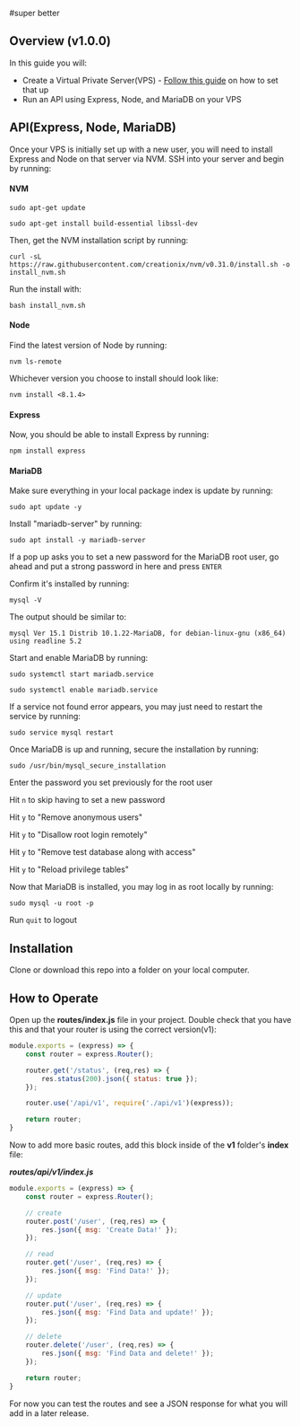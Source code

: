 #super better
## Overview (v1.0.0)
In this guide you will:

* Create a Virtual Private Server(VPS) - [Follow this guide](https://github.com/eheckard23/DWA_API/blob/dev/setup.md) on how to set that up
* Run an API using Express, Node, and MariaDB on your VPS

## API(Express, Node, MariaDB)
Once your VPS is initially set up with a new user, you will need to install Express and Node on that server via NVM. SSH into your server and begin by running:

#### NVM

`sudo apt-get update`

`sudo apt-get install build-essential libssl-dev`

Then, get the NVM installation script by running:

`curl -sL https://raw.githubusercontent.com/creationix/nvm/v0.31.0/install.sh -o install_nvm.sh`

Run the install with:

`bash install_nvm.sh`

#### Node

Find the latest version of Node by running:

`nvm ls-remote`

Whichever version you choose to install should look like:

`nvm install <8.1.4>`

#### Express

Now, you should be able to install Express by running:

`npm install express`

#### MariaDB

Make sure everything in your local package index is update by running:

`sudo apt update -y`

Install "mariadb-server" by running:

`sudo apt install -y mariadb-server`

If a pop up asks you to set a new password for the MariaDB root user, go ahead and put a strong password in here and press `ENTER`

Confirm it's installed by running:

`mysql -V`

The output should be similar to:

`mysql Ver 15.1 Distrib 10.1.22-MariaDB, for debian-linux-gnu (x86_64) using readline 5.2`

Start and enable MariaDB by running:

`sudo systemctl start mariadb.service`

`sudo systemctl enable mariadb.service`

If a service not found error appears, you may just need to restart the service by running:

`sudo service mysql restart`

Once MariaDB is up and running, secure the installation by running:

`sudo /usr/bin/mysql_secure_installation`

Enter the password you set previously for the root user

Hit `n` to skip having to set a new password

Hit `y` to "Remove anonymous users"

Hit `y` to "Disallow root login remotely"

Hit `y` to "Remove test database along with access"

Hit `y` to "Reload privilege tables"

Now that MariaDB is installed, you may log in as root locally by running:

`sudo mysql -u root -p`

Run `quit` to logout

## Installation
Clone or download this repo into a folder on your local computer.

## How to Operate
Open up the **routes/index.js** file in your project. Double check that you have this and that your router is using the correct version(v1):

```javascript
module.exports = (express) => {
	const router = express.Router();

	router.get('/status', (req,res) => {
		res.status(200).json({ status: true });
	});

	router.use('/api/v1', require('./api/v1')(express));

	return router;
}
``` 

Now to add more basic routes, add this block inside of the **v1** folder's **index** file:

***routes/api/v1/index.js***

```javascript
module.exports = (express) => {
    const router = express.Router();

    // create
    router.post('/user', (req,res) => {
        res.json({ msg: 'Create Data!' });
    });

    // read
    router.get('/user', (req,res) => {
        res.json({ msg: 'Find Data!' });
    });

    // update
    router.put('/user', (req,res) => {
        res.json({ msg: 'Find Data and update!' });
    });

    // delete
    router.delete('/user', (req,res) => {
        res.json({ msg: 'Find Data and delete!' });
    });

    return router;
}

```
For now you can test the routes and see a JSON response for what you will add in a later release.
